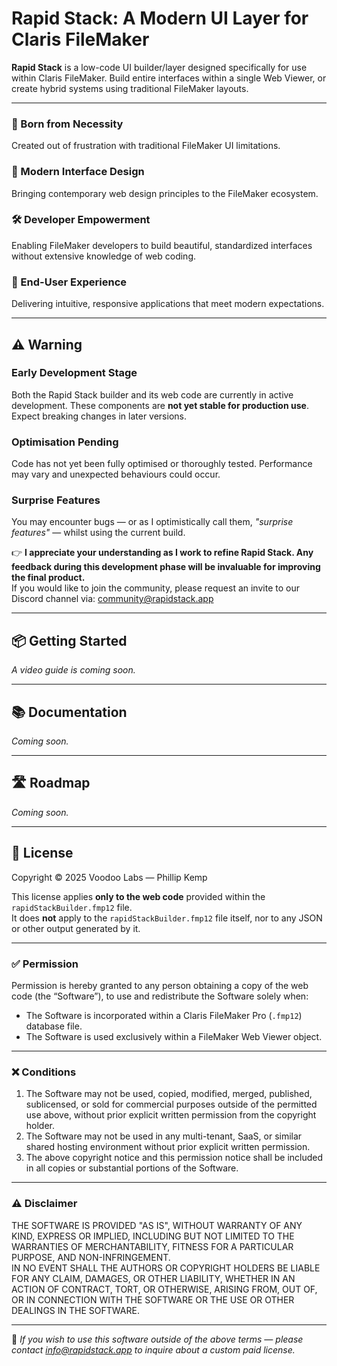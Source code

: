 # Rapid Stack: A Modern UI Layer for Claris FileMaker

**Rapid Stack** is a low-code UI builder/layer designed specifically for use within Claris FileMaker. Build entire interfaces within a single Web Viewer, or create hybrid systems using traditional FileMaker layouts.

---

### 🚀 Born from Necessity  
Created out of frustration with traditional FileMaker UI limitations.

### 🎨 Modern Interface Design  
Bringing contemporary web design principles to the FileMaker ecosystem.

### 🛠 Developer Empowerment  
Enabling FileMaker developers to build beautiful, standardized interfaces without extensive knowledge of web coding.

### 🤝 End-User Experience  
Delivering intuitive, responsive applications that meet modern expectations.

---

## ⚠️ Warning

### Early Development Stage  
Both the Rapid Stack builder and its web code are currently in active development. These components are **not yet stable for production use**. Expect breaking changes in later versions.

### Optimisation Pending  
Code has not yet been fully optimised or thoroughly tested. Performance may vary and unexpected behaviours could occur.

### Surprise Features  
You may encounter bugs — or as I optimistically call them, *"surprise features"* — whilst using the current build.

👉 **I appreciate your understanding as I work to refine Rapid Stack. Any feedback during this development phase will be invaluable for improving the final product.**  
If you would like to join the community, please request an invite to our Discord channel via: [community@rapidstack.app](mailto:community@rapidstack.app)

---

## 📦 Getting Started
*A video guide is coming soon.*

---

## 📚 Documentation
*Coming soon.*

---

## 🛣 Roadmap
*Coming soon.*

---

## 📄 License

Copyright © 2025 Voodoo Labs — Phillip Kemp  

This license applies **only to the web code** provided within the `rapidStackBuilder.fmp12` file.  
It does **not** apply to the `rapidStackBuilder.fmp12` file itself, nor to any JSON or other output generated by it.

---

### ✅ Permission

Permission is hereby granted to any person obtaining a copy of the web code (the “Software”), to use and redistribute the Software solely when:
- The Software is incorporated within a Claris FileMaker Pro (`.fmp12`) database file.
- The Software is used exclusively within a FileMaker Web Viewer object.

---

### ❌ Conditions

1. The Software may not be used, copied, modified, merged, published, sublicensed, or sold for commercial purposes outside of the permitted use above, without prior explicit written permission from the copyright holder.
2. The Software may not be used in any multi-tenant, SaaS, or similar shared hosting environment without prior explicit written permission.
3. The above copyright notice and this permission notice shall be included in all copies or substantial portions of the Software.

---

### ⚠️ Disclaimer

THE SOFTWARE IS PROVIDED "AS IS", WITHOUT WARRANTY OF ANY KIND, EXPRESS OR IMPLIED, INCLUDING BUT NOT LIMITED TO THE WARRANTIES OF MERCHANTABILITY, FITNESS FOR A PARTICULAR PURPOSE, AND NON-INFRINGEMENT.  
IN NO EVENT SHALL THE AUTHORS OR COPYRIGHT HOLDERS BE LIABLE FOR ANY CLAIM, DAMAGES, OR OTHER LIABILITY, WHETHER IN AN ACTION OF CONTRACT, TORT, OR OTHERWISE, ARISING FROM, OUT OF, OR IN CONNECTION WITH THE SOFTWARE OR THE USE OR OTHER DEALINGS IN THE SOFTWARE.

---

💬 *If you wish to use this software outside of the above terms — please contact [info@rapidstack.app](mailto:info@rapidstack.app) to inquire about a custom paid license.*
